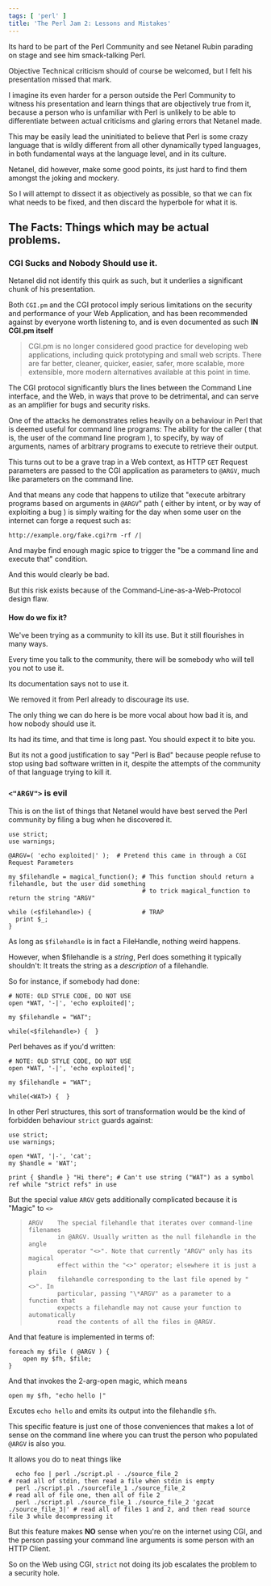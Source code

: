 ```yaml
---
tags: [ 'perl' ]
title: 'The Perl Jam 2: Lessons and Mistakes'
---
```

Its hard to be part of the Perl Community and see Netanel Rubin parading on stage and see him smack-talking Perl.

Objective Technical criticism should of course be welcomed, but I felt his presentation missed that mark.

I imagine its even harder for a person outside the Perl Community to witness his presentation and learn things that are objectively true from it, because a person who is unfamiliar
with Perl is unlikely to be able to differentiate between actual criticisms and glaring errors that Netanel made.

This may be easily lead the uninitiated to believe that Perl is some crazy language that is wildly different from all other dynamically typed languages, in both fundamental ways at the language level, and in its culture.

Netanel, did however, make some good points, its just hard to find them amongst the joking and mockery.

So I will attempt to dissect it as objectively as possible, so that we can fix what needs to be fixed, and then discard the hyperbole for what it is.

## The Facts: Things which may be actual problems.

### CGI Sucks and Nobody Should use it.

Netanel did not identify this quirk as such, but it underlies a significant chunk of his presentation.

Both `CGI.pm` and the CGI protocol imply serious limitations on the security and performance of your Web Application, and has been recommended against by everyone worth listening to, and is even documented as such **IN CGI.pm itself**

> CGI.pm is no longer considered good practice for developing web applications, including quick prototyping and small web scripts. There are far better, cleaner, quicker, easier, safer, more scalable, more extensible, more modern alternatives available at this point in time.

The CGI protocol significantly blurs the lines between the Command Line interface, and the Web, in ways that prove to be detrimental, and can serve as an amplifier for bugs and security risks.

One of the attacks he demonstrates relies heavily on a behaviour in Perl that is deemed useful for command line programs: The ability for the caller ( that is, the user of the command line program ), to specify, by way of arguments, names of arbitrary programs to execute to retrieve their output.

This turns out to be a grave trap in a Web context, as HTTP `GET` Request parameters are passed to the CGI application as parameters to `@ARGV`, much like parameters on the command line.

And that means any code that happens to utilize that "execute arbitrary programs based on arguments in `@ARGV`" path ( either by intent, or by way of exploiting a bug ) is simply waiting for the day when some user on the internet can forge a request such as:

    http://example.org/fake.cgi?rm -rf /|

And maybe find enough magic spice to trigger the "be a command line and execute that" condition.

And this would clearly be bad.

But this risk exists because of the Command-Line-as-a-Web-Protocol design flaw.

#### How do we fix it?

We've been trying as a community to kill its use. But it still flourishes in many ways.

Every time you talk to the community, there will be somebody who will tell you not to use it.

Its documentation says not to use it.

We removed it from Perl already to discourage its use.

The only thing we can do here is be more vocal about how bad it is, and how nobody should use it.

Its had its time, and that time is long past. You should expect it to bite you.

But its not a good justification to say "Perl is Bad" because people refuse to stop using bad software written in it, despite the attempts of the community of that language trying to kill it.

### `<"ARGV">` is evil

This is on the list of things that Netanel would have best served the Perl community by filing a bug when he discovered it.

    use strict;
    use warnings;

    @ARGV=( 'echo exploited|' );  # Pretend this came in through a CGI Request Parameters

    my $filehandle = magical_function(); # This function should return a filehandle, but the user did something
                                         # to trick magical_function to return the string "ARGV"
    
    while (<$filehandle>) {              # TRAP
      print $_;
    }

As long as `$filehandle` is in fact a FileHandle, nothing weird happens.

However, when $filehandle is a *string*, Perl does something it typically shouldn't: It treats the string as a *description* of a filehandle.

So for instance, if somebody had done:

    # NOTE: OLD STYLE CODE, DO NOT USE
    open *WAT, '-|', 'echo exploited|';

    my $filehandle = "WAT";

    while(<$filehandle>) {  }

Perl behaves as if you'd written:

    # NOTE: OLD STYLE CODE, DO NOT USE
    open *WAT, '-|', 'echo exploited|';

    my $filehandle = "WAT";

    while(<WAT>) {  }

In other Perl structures, this sort of transformation would be the kind of forbidden behaviour `strict` guards against:

    use strict; 
    use warnings;

    open *WAT, '|-', 'cat';
    my $handle = 'WAT';

    print { $handle } "Hi there"; # Can't use string ("WAT") as a symbol ref while "strict refs" in use

But the special value `ARGV` gets additionally complicated because it is "Magic" to `<>`

>     ARGV    The special filehandle that iterates over command-line filenames
>             in @ARGV. Usually written as the null filehandle in the angle
>             operator "<>". Note that currently "ARGV" only has its magical
>             effect within the "<>" operator; elsewhere it is just a plain
>             filehandle corresponding to the last file opened by "<>". In
>             particular, passing "\*ARGV" as a parameter to a function that
>             expects a filehandle may not cause your function to automatically
>             read the contents of all the files in @ARGV.

And that feature is implemented in terms of:

    foreach my $file ( @ARGV ) {
        open my $fh, $file;
    }

And that invokes the 2-arg-open magic, which means

    open my $fh, "echo hello |"

Excutes `echo hello` and emits its output into the filehandle `$fh`.

This specific feature is just one of those conveniences that makes a lot of sense on the command line where you can trust the person who populated
`@ARGV` is also you.

It allows you do to neat things like

      echo foo | perl ./script.pl - ./source_file_2                             # read all of stdin, then read a file when stdin is empty 
      perl ./script.pl ./sourcefile_1 ./source_file_2                           # read all of file one, then all of file 2
      perl ./script.pl ./source_file_1 ./source_file_2 'gzcat ./source_file_3|' # read all of files 1 and 2, and then read source file 3 while decompressing it

But this feature makes **NO** sense when you're on the internet using CGI, and the person passing your command line arguments is some person with an HTTP Client.

So on the Web using CGI, `strict` not doing its job escalates the problem to a security hole.
